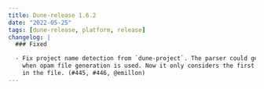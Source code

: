 ```yaml
---
title: Dune-release 1.6.2
date: "2022-05-25"
tags: [dune-release, platform, release]
changelog: |
  ### Fixed

  - Fix project name detection from `dune-project`. The parser could get confused
    when opam file generation is used. Now it only considers the first `(name X)`
    in the file. (#445, #446, @emillon)
---
```


